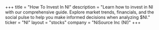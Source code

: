 +++
title = "How To Invest In NI"
description = "Learn how to invest in NI with our comprehensive guide. Explore market trends, financials, and the social pulse to help you make informed decisions when analyzing $NI."
ticker = "NI"
layout = "stocks"
company = "NiSource Inc (NI)"
+++

